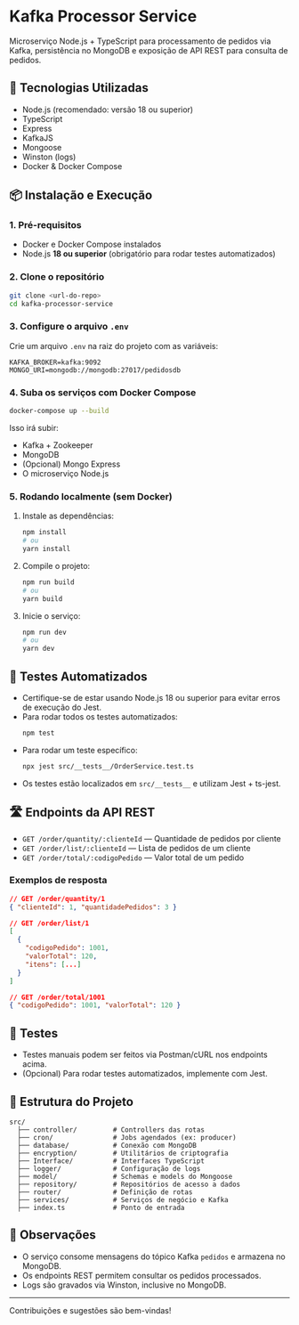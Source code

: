 # Kafka Processor Service

Microserviço Node.js + TypeScript para processamento de pedidos via Kafka, persistência no MongoDB e exposição de API REST para consulta de pedidos.

## 🚀 Tecnologias Utilizadas
- Node.js (recomendado: versão 18 ou superior)
- TypeScript
- Express
- KafkaJS
- Mongoose
- Winston (logs)
- Docker & Docker Compose

## 📦 Instalação e Execução

### 1. Pré-requisitos
- Docker e Docker Compose instalados
- Node.js **18 ou superior** (obrigatório para rodar testes automatizados)

### 2. Clone o repositório
```bash
git clone <url-do-repo>
cd kafka-processor-service
```

### 3. Configure o arquivo `.env`
Crie um arquivo `.env` na raiz do projeto com as variáveis:
```
KAFKA_BROKER=kafka:9092
MONGO_URI=mongodb://mongodb:27017/pedidosdb
```

### 4. Suba os serviços com Docker Compose
```bash
docker-compose up --build
```
Isso irá subir:
- Kafka + Zookeeper
- MongoDB
- (Opcional) Mongo Express
- O microserviço Node.js

### 5. Rodando localmente (sem Docker)
1. Instale as dependências:
   ```bash
   npm install
   # ou
   yarn install
   ```
2. Compile o projeto:
   ```bash
   npm run build
   # ou
   yarn build
   ```
3. Inicie o serviço:
   ```bash
   npm run dev
   # ou
   yarn dev
   ```

## 🧪 Testes Automatizados

- Certifique-se de estar usando Node.js 18 ou superior para evitar erros de execução do Jest.
- Para rodar todos os testes automatizados:
  ```bash
  npm test
  ```
- Para rodar um teste específico:
  ```bash
  npx jest src/__tests__/OrderService.test.ts
  ```
- Os testes estão localizados em `src/__tests__` e utilizam Jest + ts-jest.

## 🛣️ Endpoints da API REST

- `GET /order/quantity/:clienteId` — Quantidade de pedidos por cliente
- `GET /order/list/:clienteId` — Lista de pedidos de um cliente
- `GET /order/total/:codigoPedido` — Valor total de um pedido

### Exemplos de resposta
```json
// GET /order/quantity/1
{ "clienteId": 1, "quantidadePedidos": 3 }

// GET /order/list/1
[
  {
    "codigoPedido": 1001,
    "valorTotal": 120,
    "itens": [...]
  }
]

// GET /order/total/1001
{ "codigoPedido": 1001, "valorTotal": 120 }
```

## 🧪 Testes
- Testes manuais podem ser feitos via Postman/cURL nos endpoints acima.
- (Opcional) Para rodar testes automatizados, implemente com Jest.

## 📂 Estrutura do Projeto
```
src/
  ├── controller/         # Controllers das rotas
  ├── cron/               # Jobs agendados (ex: producer)
  ├── database/           # Conexão com MongoDB
  ├── encryption/         # Utilitários de criptografia
  ├── Interface/          # Interfaces TypeScript
  ├── logger/             # Configuração de logs
  ├── model/              # Schemas e models do Mongoose
  ├── repository/         # Repositórios de acesso a dados
  ├── router/             # Definição de rotas
  ├── services/           # Serviços de negócio e Kafka
  ├── index.ts            # Ponto de entrada
```

## 📝 Observações
- O serviço consome mensagens do tópico Kafka `pedidos` e armazena no MongoDB.
- Os endpoints REST permitem consultar os pedidos processados.
- Logs são gravados via Winston, inclusive no MongoDB.

---

Contribuições e sugestões são bem-vindas!